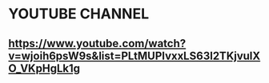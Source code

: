 # YOUTUBE CHANNEL
## https://www.youtube.com/watch?v=wjoih6psW9s&list=PLtMUPIvxxLS63l2TKjvulXO_VKpHgLk1g
